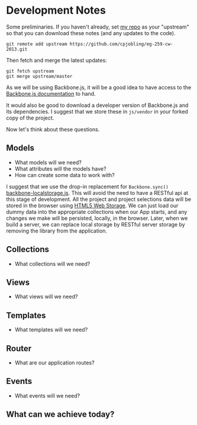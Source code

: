 # Development Notes

Some preliminaries. If you haven't already, set [my repo](https://github.com/cpjobling/eg-259-cw-2013.git) as your "upstream" so that you can
download these notes (and any updates to the code).

    git remote add upstream https://github.com/cpjobling/eg-259-cw-2013.git

Then fetch and merge the latest updates:

    git fetch upstream
    git merge upstream/master

As we will be using Backbone.js, it will be a good idea to have access to the [Backbone.js
documentation](http://backbonejs.org/) to hand.

It would also be good to download a developer version of Backbone.js and its dependencies. I suggest
that we store these in ``js/vendor`` in your forked copy of the project.

Now let's think about these questions.

## Models

* What models will we need?
* What attributes will the models have?
* How can create some data to work with?

I suggest that we use the drop-in replacement for ``Backbone.sync()`` [backbone-localstorage.js](https://github.com/jeromegn/Backbone.localStorage). This will avoid the need to have a RESTful api at this stage of development. All the project and project selections data will be stored in the browser using [HTML5 Web Storage](http://docs.webplatform.org/wiki/tutorials/offline_storage). We can just load our dummy data into the appropriate collections when our App starts, and any changes we make will be persisted, locally, in the browser. Later, when we build a server, we can replace local storage by RESTful server storage by removing the library from the application.

## Collections

* What collections will we need?

## Views

* What views will we need?

## Templates

* What templates will we need?

## Router

* What are our application routes?

## Events

* What events will we need?

## What can we achieve today?

